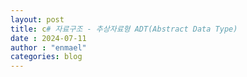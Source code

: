 ```yaml
---
layout: post
title: c# 자료구조 - 추상자료형 ADT(Abstract Data Type)
date : 2024-07-11
author : "enmael"
categories: blog
---
```

